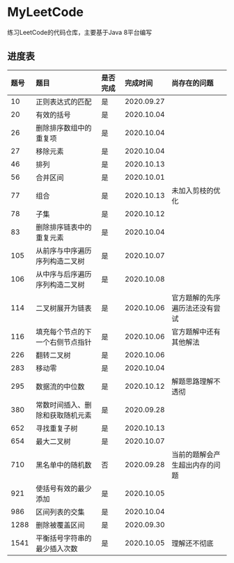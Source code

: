 # MyLeetCode
练习LeetCode的代码仓库，主要基于Java 8平台编写

## 进度表

|题号|题目|是否完成|完成时间|尚存在的问题|
|:----|:----|:----|:----|:----|
|10|正则表达式的匹配|是|2020.09.27||
|20|有效的括号|是|2020.10.04||
|26|删除排序数组中的重复项|是|2020.10.04||
|27|移除元素|是|2020.10.04||
|46|排列|是|2020.10.13||
|56|合并区间|是|2020.10.01||
|77|组合|是|2020.10.13|未加入剪枝的优化|
|78|子集|是|2020.10.12||
|83|删除排序链表中的重复元素|是|2020.10.04||
|105|从前序与中序遍历序列构造二叉树|是|2020.10.07||
|106|从中序与后序遍历序列构造二叉树|是|2020.10.08||
|114|二叉树展开为链表|是|2020.10.06|官方题解的先序遍历法还没有尝试|
|116|填充每个节点的下一个右侧节点指针|是|2020.10.06|官方题解中还有其他解法|
|226|翻转二叉树|是|2020.10.06||
|283|移动零|是|2020.10.04||
|295|数据流的中位数|是|2020.10.12|解题思路理解不透彻|
|380|常数时间插入、删除和获取随机元素|是|2020.09.28||
|652|寻找重复子树|是|2020.10.13||
|654|最大二叉树|是|2020.10.07||
|710|黑名单中的随机数|否|2020.09.28|当前的题解会产生超出内存的问题|
|921|使括号有效的最少添加|是|2020.10.05||
|986|区间列表的交集|是|2020.10.04||
|1288|删除被覆盖区间|是|2020.09.30||
|1541|平衡括号字符串的最少插入次数|是|2020.10.05|理解还不彻底|
